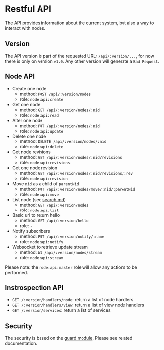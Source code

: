 # Restful API

The API provides information about the current system, but also a way to interact with nodes.

## Version

The API version is part of the requested URL: `/api/:version/...`, for now there is only on version `v1.0`. Any
other version will generate a `Bad Request`.

## Node API

-   Create one node
    -   method: `POST /api/:version/nodes`
    -   role: `node:api:create`
-   Get one node
    -   method: `GET /api/:version/nodes/:nid`
    -   role: `node:api:read`
-   Alter one node
    -   method: `PUT /api/:version/nodes/:nid`
    -   role: `node:api:update`
-   Delete one node
    -   method: `DELETE /api/:version/nodes/:nid`
    -   role: `node:api:delete`
-   Get node revisions
    -   method: `GET /api/:version/nodes/:nid/revisions`
    -   role: `node:api:revisions`
-   Get one node revision
    -   method: `GET /api/:version/nodes/:nid/revisions/:rev`
    -   role: `node:api:revision`
-   Move `nid` as a child of `parentNid`
    -   method: `PUT /api/:version/nodes/move/:nid/:parentNid`
    -   role: `node:api:move`
-   List node (see [search.md](search.md))
    -   method: `GET /api/:version/nodes`
    -   role: `node:api:list`
-   Basic url to return hello
    -   method: `GET /api/:version/hello`
    -   role: `-`
-   Notify subscribers
    -   method: `PUT /api/:version/notify/:name`
    -   role: `node:api:notify`
-   Websocket to retrieve update stream
    -   method: `WS /api/:version/nodes/stream`
    -   role: `node:api:stream`

Please note: the `node:api:master` role will allow any actions to be performed.

## Instrospection API

-   `GET /:version/handlers/node`: return a list of node handlers
-   `GET /:version/handlers/view`: return a list of view node handlers
-   `GET /:version/services`: return a list of services

## Security

The security is based on the [guard module](../core/guard.md). Please see related documentation.
